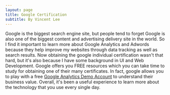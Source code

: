 ```yaml
---
layout: page
title: Google Certification
subtitle: By Vincent Lee
---
```


Google is the biggest search engine site, but people tend to forget Google is also one of the biggest content and advertising delivery site in the world. So I find it important to learn more about Google Analytics and Adwords because they help improve my websites through data tracking as well as search results. Now obtaining the google individual certification wasn't that hard, but it's also because I have some background in UI and Web Development. Google offers you FREE resources which you can take time to study for obtaining one of their many certificates. In fact, google allows you to play with a free [Google Analytics Demo Account](https://support.google.com/analytics/answer/6367342?hl=en) to understand their business value. Overall, it's been a useful experience to learn more about the technology that you use every single day.  
